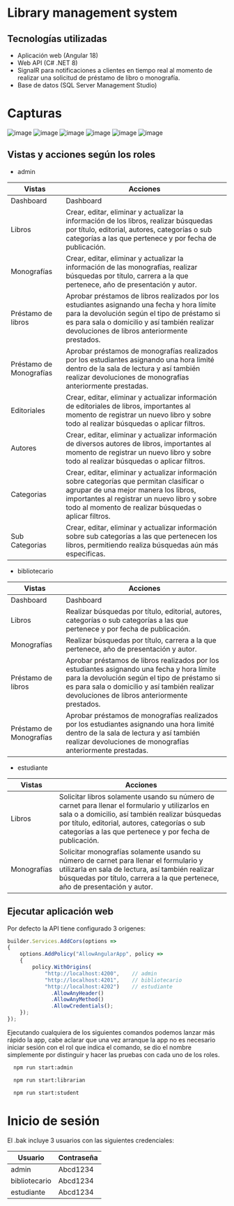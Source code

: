 # Library management system

## Tecnologías utilizadas
- Aplicación web (Angular 18)
- Web API (C# .NET 8)
- SignalR para notificaciones a clientes en tiempo real al momento de realizar una solicitud de préstamo de libro o monografía.
- Base de datos (SQL Server Management Studio)

# Capturas
![image](https://github.com/wong17/library-management-system/assets/64237085/7aebf9f9-63de-4a02-ae51-5af5af76e6e9)
![image](https://github.com/wong17/library-management-system/assets/64237085/f7a50a14-27e7-4790-8ea3-1e21e1922901)
![image](https://github.com/user-attachments/assets/17c03825-034b-48c1-a631-4c85181f7013)
![image](https://github.com/wong17/library-management-system/assets/64237085/73679c5f-c6cc-4cbb-bb60-25e277ed9b58)
![image](https://github.com/user-attachments/assets/6829d526-755f-466e-bd45-fec10f104b3c)
![image](https://github.com/user-attachments/assets/81cc0dd4-c28b-4ae0-8507-9bc98c585daf)

## Vistas y acciones según los roles

- admin

| Vistas                   | Acciones         |
| ------------------------ | ---------------- |
| Dashboard                | Dashboard | 
| Libros                   | Crear, editar, eliminar y actualizar la información de los libros, realizar búsquedas por título, editorial, autores, categorías o sub categorías a las que pertenece y por fecha de publicación.  |
| Monografías              | Crear, editar, eliminar y actualizar la información de las monografías, realizar búsquedas por título, carrera a la que pertenece, año de presentación y autor. |
| Préstamo de libros       | Aprobar préstamos de libros realizados por los estudiantes asignando una fecha y hora límite para la devolución según el tipo de préstamo si es para sala o domicilio y así también realizar devoluciones de libros anteriormente prestados. |            
| Préstamo de Monografías  | Aprobar préstamos de monografías realizados por los estudiantes asignando una hora limité dentro de la sala de lectura y así también realizar devoluciones de monografías anteriormente prestadas. |    
| Editoriales              | Crear, editar, eliminar y actualizar información de editoriales de libros, importantes al momento de registrar un nuevo libro y sobre todo al realizar búsquedas o aplicar filtros. |
| Autores                  | Crear, editar, eliminar y actualizar información de diversos autores de libros, importantes al momento de registrar un nuevo libro y sobre todo al realizar búsquedas o aplicar filtros. |
| Categorias               | Crear, editar, eliminar y actualizar información sobre categorías que permitan clasificar o agrupar de una mejor manera los libros, importantes al registrar un nuevo libro y sobre todo al momento de realizar búsquedas o aplicar filtros. |
| Sub Categorias           | Crear, editar, eliminar y actualizar información sobre sub categorías a las que pertenecen los libros, permitiendo realiza búsquedas aún más especificas. |

- bibliotecario

| Vistas                  | Acciones |
| ----------------------- | ----------- |
| Dashboard               | Dashboard |
| Libros                  | Realizar búsquedas por título, editorial, autores, categorías o sub categorías a las que pertenece y por fecha de publicación. |
| Monografías             | Realizar búsquedas por título, carrera a la que pertenece, año de presentación y autor. |
| Préstamo de libros      | Aprobar préstamos de libros realizados por los estudiantes asignando una fecha y hora límite para la devolución según el tipo de préstamo si es para sala o domicilio y así también realizar devoluciones de libros anteriormente prestados. |          
| Préstamo de Monografías | Aprobar préstamos de monografías realizados por los estudiantes asignando una hora limité dentro de la sala de lectura y así también realizar devoluciones de monografías anteriormente prestadas. |    

- estudiante

| Vistas      | Acciones |
| ----------- | ------------ |
| Libros      | Solicitar libros solamente usando su número de carnet para llenar el formulario y utilizarlos en sala o a domicilio, así también realizar búsquedas por título, editorial, autores, categorías o sub categorías a las que pertenece y por fecha de publicación. |
| Monografías | Solicitar monografías solamente usando su número de carnet para llenar el formulario y utilizarla en sala de lectura, así también realizar búsquedas por título, carrera a la que pertenece, año de presentación y autor.|

## Ejecutar aplicación web

Por defecto la API tiene configurado 3 origenes:

```javascript
builder.Services.AddCors(options =>
{
    options.AddPolicy("AllowAngularApp", policy =>
    {
        policy.WithOrigins(
            "http://localhost:4200",    // admin 
            "http://localhost:4201",    // bibliotecario
            "http://localhost:4202")    // estudiante
              .AllowAnyHeader()
              .AllowAnyMethod()
              .AllowCredentials(); 
    });
});

```
Ejecutando cualquiera de los siguientes comandos podemos lanzar más rápido la app, cabe aclarar que una vez arranque la app no es necesario iniciar sesión con el rol que indica el comando, se dio el nombre simplemente por distinguir y hacer las pruebas con cada uno de los roles.

```bash
  npm run start:admin 
```

```bash
  npm run start:librarian 
```

```bash
  npm run start:student 
```
# Inicio de sesión

El .bak incluye 3 usuarios con las siguientes credenciales:

| Usuario       | Contraseña |
| ------------- | -------- |
| admin         | Abcd1234 |
| bibliotecario | Abcd1234 |
| estudiante    | Abcd1234 |




